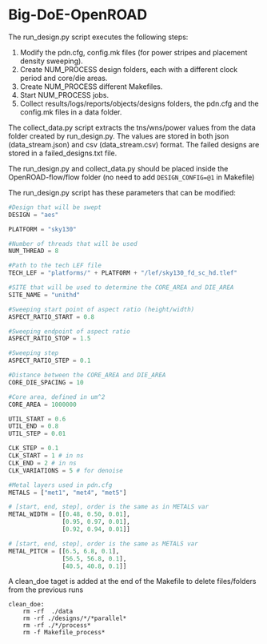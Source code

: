 # Big-DoE-OpenROAD

The run_design.py script executes the following steps: 
1. Modify the pdn.cfg, config.mk files (for power stripes and placement density sweeping).
2. Create NUM_PROCESS design folders, each with a different clock period and core/die areas.
3. Create NUM_PROCESS different Makefiles.
4. Start NUM_PROCESS jobs.
5. Collect results/logs/reports/objects/designs folders, the pdn.cfg and the config.mk files in a data folder.

The collect_data.py script extracts the tns/wns/power values from the data folder created by run_design.py. The values are stored in both json (data_stream.json) and csv (data_stream.csv) format. The failed designs are stored in a failed_designs.txt file.

The run_design.py and collect_data.py should be placed inside the OpenROAD-flow/flow folder (no need to add `DESIGN_CONFIG=@1` in Makefile)

The run_design.py script has these parameters that can be modified:

```python
#Design that will be swept
DESIGN = "aes" 

PLATFORM = "sky130"

#Number of threads that will be used
NUM_THREAD = 8

#Path to the tech LEF file
TECH_LEF = "platforms/" + PLATFORM + "/lef/sky130_fd_sc_hd.tlef"

#SITE that will be used to determine the CORE_AREA and DIE_AREA
SITE_NAME = "unithd"

#Sweeping start point of aspect ratio (height/width)
ASPECT_RATIO_START = 0.8

#Sweeping endpoint of aspect ratio
ASPECT_RATIO_STOP = 1.5

#Sweeping step
ASPECT_RATIO_STEP = 0.1

#Distance between the CORE_AREA and DIE_AREA
CORE_DIE_SPACING = 10

#Core area, defined in um^2
CORE_AREA = 1000000

UTIL_START = 0.6
UTIL_END = 0.8
UTIL_STEP = 0.01

CLK_STEP = 0.1
CLK_START = 1 # in ns
CLK_END = 2 # in ns
CLK_VARIATIONS = 5 # for denoise

#Metal layers used in pdn.cfg
METALS = ["met1", "met4", "met5"]

# [start, end, step], order is the same as in METALS var
METAL_WIDTH = [[0.48, 0.50, 0.01], 
               [0.95, 0.97, 0.01], 
               [0.92, 0.94, 0.01]]

# [start, end, step], order is the same as METALS var
METAL_PITCH = [[6.5, 6.8, 0.1], 
               [56.5, 56.8, 0.1], 
               [40.5, 40.8, 0.1]] 
```

A clean_doe taget is added at the end of the Makefile to delete files/folders from the previous runs
```
clean_doe:
	rm -rf  ./data 
	rm -rf ./designs/*/*parallel*
	rm -rf ./*/process*
	rm -f Makefile_process*
```

